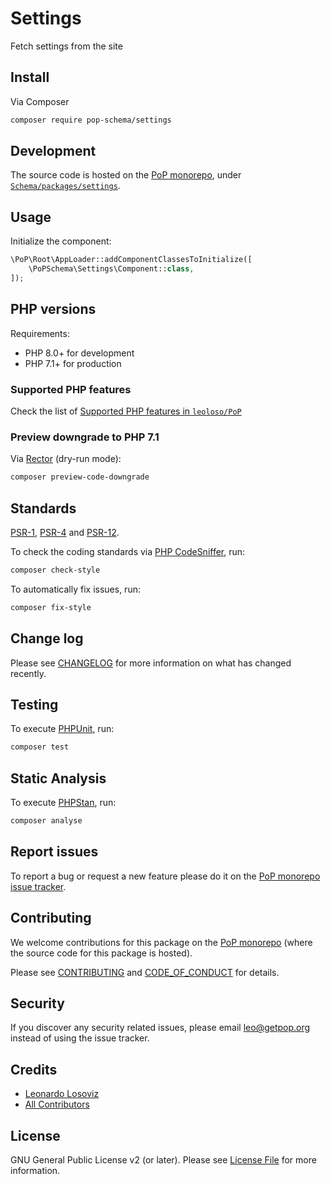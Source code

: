 # Settings

<!--
[![Build Status][ico-travis]][link-travis]
[![Quality Score][ico-code-quality]][link-code-quality]
[![Software License][ico-license]](LICENSE.md)
[![Latest Version on Packagist][ico-version]][link-packagist]
[![Coverage Status][ico-scrutinizer]][link-scrutinizer]
[![Total Downloads][ico-downloads]][link-downloads]
-->

Fetch settings from the site

## Install

Via Composer

``` bash
composer require pop-schema/settings
```

## Development

The source code is hosted on the [PoP monorepo](https://github.com/leoloso/PoP), under [`Schema/packages/settings`](https://github.com/leoloso/PoP/tree/master/layers/Schema/packages/settings).

## Usage

Initialize the component:

``` php
\PoP\Root\AppLoader::addComponentClassesToInitialize([
    \PoPSchema\Settings\Component::class,
]);
```

## PHP versions

Requirements:

- PHP 8.0+ for development
- PHP 7.1+ for production

### Supported PHP features

Check the list of [Supported PHP features in `leoloso/PoP`](https://github.com/leoloso/PoP/#supported-php-features)

### Preview downgrade to PHP 7.1

Via [Rector](https://github.com/rectorphp/rector) (dry-run mode):

```bash
composer preview-code-downgrade
```

## Standards

[PSR-1](https://www.php-fig.org/psr/psr-1), [PSR-4](https://www.php-fig.org/psr/psr-4) and [PSR-12](https://www.php-fig.org/psr/psr-12).

To check the coding standards via [PHP CodeSniffer](https://github.com/squizlabs/PHP_CodeSniffer), run:

``` bash
composer check-style
```

To automatically fix issues, run:

``` bash
composer fix-style
```

## Change log

Please see [CHANGELOG](CHANGELOG.md) for more information on what has changed recently.

## Testing

To execute [PHPUnit](https://phpunit.de/), run:

``` bash
composer test
```

## Static Analysis

To execute [PHPStan](https://github.com/phpstan/phpstan), run:

``` bash
composer analyse
```

## Report issues

To report a bug or request a new feature please do it on the [PoP monorepo issue tracker](https://github.com/leoloso/PoP/issues).

## Contributing

We welcome contributions for this package on the [PoP monorepo](https://github.com/leoloso/PoP) (where the source code for this package is hosted).

Please see [CONTRIBUTING](CONTRIBUTING.md) and [CODE_OF_CONDUCT](CODE_OF_CONDUCT.md) for details.

## Security

If you discover any security related issues, please email leo@getpop.org instead of using the issue tracker.

## Credits

- [Leonardo Losoviz][link-author]
- [All Contributors][link-contributors]

## License

GNU General Public License v2 (or later). Please see [License File](LICENSE.md) for more information.

[ico-version]: https://img.shields.io/packagist/v/pop-schema/settings.svg?style=flat-square
[ico-license]: https://img.shields.io/badge/license-GPLv2-brightgreen.svg?style=flat-square
[ico-travis]: https://img.shields.io/travis/pop-schema/settings/master.svg?style=flat-square
[ico-scrutinizer]: https://img.shields.io/scrutinizer/coverage/g/pop-schema/settings.svg?style=flat-square
[ico-code-quality]: https://img.shields.io/scrutinizer/g/pop-schema/settings.svg?style=flat-square
[ico-downloads]: https://img.shields.io/packagist/dt/pop-schema/settings.svg?style=flat-square

[link-packagist]: https://packagist.org/packages/pop-schema/settings
[link-travis]: https://travis-ci.org/pop-schema/settings
[link-scrutinizer]: https://scrutinizer-ci.com/g/pop-schema/settings/code-structure
[link-code-quality]: https://scrutinizer-ci.com/g/pop-schema/settings
[link-downloads]: https://packagist.org/packages/pop-schema/settings
[link-author]: https://github.com/leoloso
[link-contributors]: ../../../../../../contributors
